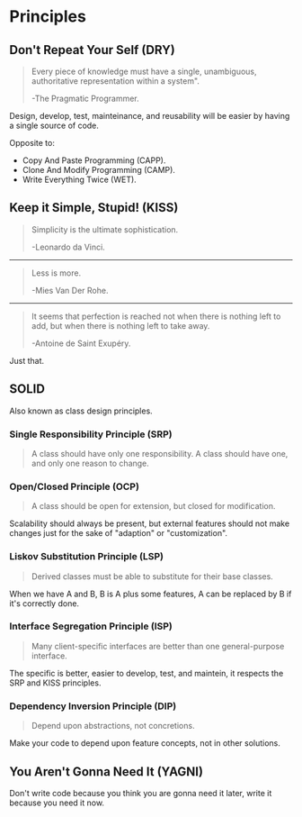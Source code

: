 # Principles

## Don't Repeat Your Self (DRY)

>Every piece of knowledge must have a single, unambiguous, authoritative
>representation within a system".
>
>-The Pragmatic Programmer.

Design, develop, test, mainteinance, and reusability will be easier by having a
single source of code.

Opposite to:

- Copy And Paste Programming (CAPP).
- Clone And Modify Programming (CAMP).
- Write Everything Twice (WET).

## Keep it Simple, Stupid! (KISS)

>Simplicity is the ultimate sophistication.
>
>-Leonardo da Vinci.

---

>Less is more.
>
>-Mies Van Der Rohe.

---

>It seems that perfection is reached not when there is nothing left to add,
>but when there is nothing left to take away.
>
>-Antoine de Saint Exupéry.

Just that.

## SOLID

Also known as class design principles.

### Single Responsibility Principle (SRP)

>A class should have only one responsibility. A class should have one, and only
>one reason to change.

### Open/Closed Principle (OCP)

>A class should be open for extension, but closed for modification.

Scalability should always be present, but external features should not make
changes just for the sake of "adaption" or "customization".

### Liskov Substitution Principle (LSP)

>Derived classes must be able to substitute for their base classes.

When we have A and B, B is A plus some features, A can be replaced by B if it's correctly done.

### Interface Segregation Principle (ISP)

>Many client-specific interfaces are better than one general-purpose interface.

The specific is better, easier to develop, test, and maintein, it respects the SRP and KISS principles.

### Dependency Inversion Principle (DIP)

>Depend upon abstractions, not concretions.

Make your code to depend upon feature concepts, not in other solutions.

## You Aren't Gonna Need It (YAGNI)

Don't write code because you think you are gonna need it later, write it
because you need it now.

<!-- write once run anywhere/away -->
